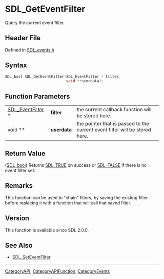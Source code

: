 # SDL_GetEventFilter

Query the current event filter.

## Header File

Defined in [SDL_events.h](https://github.com/libsdl-org/SDL/blob/SDL2/include/SDL_events.h)

## Syntax

```c
SDL_bool SDL_GetEventFilter(SDL_EventFilter * filter,
                            void **userdata);
```

## Function Parameters

|                                      |              |                                                                             |
| ------------------------------------ | ------------ | --------------------------------------------------------------------------- |
| [SDL_EventFilter](SDL_EventFilter) * | **filter**   | the current callback function will be stored here.                          |
| void **                              | **userdata** | the pointer that is passed to the current event filter will be stored here. |

## Return Value

([SDL_bool](SDL_bool)) Returns [SDL_TRUE](SDL_TRUE) on success or
[SDL_FALSE](SDL_FALSE) if there is no event filter set.

## Remarks

This function can be used to "chain" filters, by saving the existing filter
before replacing it with a function that will call that saved filter.

## Version

This function is available since SDL 2.0.0.

## See Also

- [SDL_SetEventFilter](SDL_SetEventFilter)






----
[CategoryAPI](CategoryAPI), [CategoryAPIFunction](CategoryAPIFunction), [CategoryEvents](CategoryEvents)

